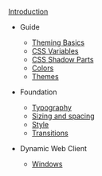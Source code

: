 [Introduction](theme-engine/)  

- Guide
  - [Theming Basics](theme-engine/theming-basics.md)
  - [CSS Variables](theme-engine/css-variables.md)
  - [CSS Shadow Parts](theme-engine/css-shadow-parts.md)
  - [Colors](theme-engine/colors.md)
  - [Themes](theme-engine/themes.md)

- Foundation
  - [Typography](theme-engine/typography.md)
  - [Sizing and spacing](theme-engine/sizing-and-spacing.md)
  - [Style](theme-engine/style.md)
  - [Transitions](theme-engine/transitions.md)

- Dynamic Web Client
  - [Windows](theme-engine/dwc.md) 